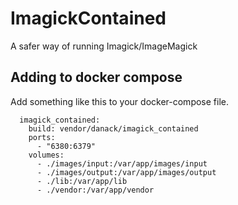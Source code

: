 # ImagickContained


A safer way of running Imagick/ImageMagick


## Adding to docker compose

Add something like this to your docker-compose file.

```
  imagick_contained:
    build: vendor/danack/imagick_contained
    ports:
      - "6380:6379"
    volumes:
      - ./images/input:/var/app/images/input
      - ./images/output:/var/app/images/output
      - ./lib:/var/app/lib
      - ./vendor:/var/app/vendor
```